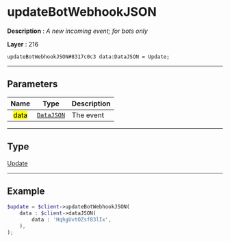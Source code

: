 # updateBotWebhookJSON

**Description** : *A new incoming event; for bots only*

**Layer** : 216

```tl
updateBotWebhookJSON#8317c0c3 data:DataJSON = Update;
```

---

## Parameters

| Name | Type | Description |
| :---: | :---: | :--- |
| <mark>data</mark> | [`DataJSON`](type/DataJSON) | The event |

---

## Type

[Update](type/Update)

---

## Example

```php
$update = $client->updateBotWebhookJSON(
	data : $client->dataJSON(
		data : 'HqhgUvtOZsf83lIx',
	),
);
```